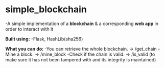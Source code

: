# simple_blockchain
-A simple implementation of a **blockchain** & a corresponding **web app** in order to interact with it

**Built using:** 
-Flask, HashLib(sha256)

**What you can do:**
-You can retrieve the whole blockchain. -> /get_chain
-Mine a block. -> /mine_block
-Check if the chain is valid. -> /is_valid
(to make sure it has not been tampered with and its integrity is maintained)

